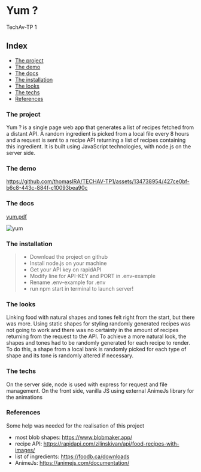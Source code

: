 # Yum ?
TechAv-TP 1

## Index

* [The project](#the-project)
* [The demo](#the-demo)
* [The docs](#the-docs)
* [The installation](#the-installation)
* [The looks](#the-looks)
* [The techs](#the-techs)
* [References](#references)

### The project
Yum ? is a single page web app that generates a list of recipes fetched from a distant API. A random ingredient is picked from a local file every 8 hours and a request is sent to a recipe API returning a list of recipes containing this ingredient. It is built using JavaScript technologies, with node.js on the server side.

### The demo
https://github.com/thomasIRA/TECHAV-TP1/assets/134738954/427ce0bf-b6c8-443c-884f-c10093bea90c

### The docs
[yum.pdf](https://github.com/thomasIRA/TECHAV-TP1/files/13547698/yum.pdf)

![yum](https://github.com/thomasIRA/TECHAV-TP1/assets/134738954/2d945bbb-2096-4da8-a6e0-e3b0878a7ad5)

### The installation
> - Download the project on github
> - Install node.js on your machine
> - Get your API key on rapidAPI
> - Modify line for API-KEY and PORT in .env-example
> - Rename .env-example for .env
> - run npm start in terminal to launch server! 

### The looks
Linking food with natural shapes and tones felt right from the start, but there was more. Using static shapes for styling randomly generated recipes was not going to work and there was no certainty in the amount of recipes returning from the request to the API. To achieve a more natural look, the shapes and tones had to be randomly generated for each recipe to render. To do this, a shape from a local bank is randomly picked for each type of shape and its tone is randomly altered if necessary.

### The techs
On the server side, node is used with express for request and file management. On the front side, vanilla JS using external AnimeJs library for the animations

### References
Some help was needed for the realisation of this project

- most blob shapes: https://www.blobmaker.app/
- recipe API: https://rapidapi.com/zilinskivan/api/food-recipes-with-images/
- list of ingredients: https://foodb.ca/downloads
- AnimeJs: https://animejs.com/documentation/
